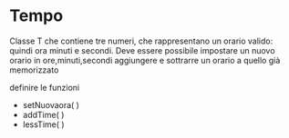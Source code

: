 # Tempo

Classe T che contiene tre numeri, che rappresentano un orario valido: quindi  ora minuti e secondi. 
Deve essere possibile impostare un nuovo orario in ore,minuti,secondi aggiungere e sottrarre un orario a quello già memorizzato

definire le funzioni 
- setNuovaora( )
- addTime( )
- lessTime( )

